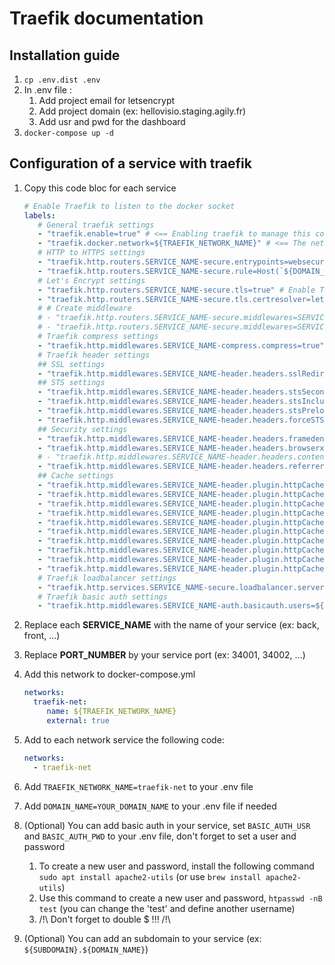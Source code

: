 # Traefik documentation

## Installation guide

1. `cp .env.dist .env`
2. In .env file :
   1. Add project email for letsencrypt
   2. Add project domain (ex: hellovisio.staging.agily.fr)
   3. Add usr and pwd for the dashboard
3. `docker-compose up -d`

## Configuration of a service with traefik

1. Copy this code bloc for each service

   ```yml
   # Enable Traefik to listen to the docker socket
   labels:
      # General traefik settings
      - "traefik.enable=true" # <== Enabling traefik to manage this container
      - "traefik.docker.network=${TRAEFIK_NETWORK_NAME}" # <== The network traefik will operate on the docker network named traefik-net
      # HTTP to HTTPS settings
      - "traefik.http.routers.SERVICE_NAME-secure.entrypoints=websecure" # <== The entrypoint HTTPS
      - "traefik.http.routers.SERVICE_NAME-secure.rule=Host(`${DOMAIN_NAME}`)" # <== The rule to match the request
      # Let's Encrypt settings
      - "traefik.http.routers.SERVICE_NAME-secure.tls=true" # Enable TLS
      - "traefik.http.routers.SERVICE_NAME-secure.tls.certresolver=lets-encrypt" # <== The certificate resolver to use
      # # Create middleware
      # - "traefik.http.routers.SERVICE_NAME-secure.middlewares=SERVICE_NAME-compress" # Create traefik-compress middleware
      # - "traefik.http.routers.SERVICE_NAME-secure.middlewares=SERVICE_NAME-header" # Create traefik-header middleware
      # Traefik compress settings
      - "traefik.http.middlewares.SERVICE_NAME-compress.compress=true" # <== Enable compression
      # Traefik header settings
      ## SSL settings
      - "traefik.http.middlewares.SERVICE_NAME-header.headers.sslRedirect=true" # <== Enabling SSL redirection
      ## STS settings
      - "traefik.http.middlewares.SERVICE_NAME-header.headers.stsSeconds=31536000" # <== Setting STS seconds
      - "traefik.http.middlewares.SERVICE_NAME-header.headers.stsIncludeSubdomains=true" # <== Enabling STS include subdomain
      - "traefik.http.middlewares.SERVICE_NAME-header.headers.stsPreload=true" # <== Enabling STS preload
      - "traefik.http.middlewares.SERVICE_NAME-header.headers.forceSTSHeader=true" # <== Enabling force STS header
      ## Security settings
      - "traefik.http.middlewares.SERVICE_NAME-header.headers.framedeny=true" # <== Preventing clickjacking
      - "traefik.http.middlewares.SERVICE_NAME-header.headers.browserxssfilter=true" # <== Preventing XSS
      # - "traefik.http.middlewares.SERVICE_NAME-header.headers.contentTypeNosniff=true" # <== Preventing MIME sniffing
      - "traefik.http.middlewares.SERVICE_NAME-header.headers.referrerPolicy=same-origin" # <== Preventing Referrer leakage
      ## Cache settings
      - "traefik.http.middlewares.SERVICE_NAME-header.plugin.httpCache.maxTtl=300" # <== Setting the max TTL time
      - "traefik.http.middlewares.SERVICE_NAME-header.plugin.httpCache.maxAge=300" # <== Setting the max age time
      - "traefik.http.middlewares.SERVICE_NAME-header.plugin.httpCache.maxStale=300" # <== Setting the max stale time
      - "traefik.http.middlewares.SERVICE_NAME-header.plugin.httpCache.minFresh=300" # <== Setting the min fresh time
      - "traefik.http.middlewares.SERVICE_NAME-header.plugin.httpCache.sharedMaxAge=300" # <== Setting the shared max age time
      - "traefik.http.middlewares.SERVICE_NAME-header.plugin.httpCache.noCache=false" # <== Enabling cache
      - "traefik.http.middlewares.SERVICE_NAME-header.plugin.httpCache.noStore=false" # <== Enabling store
      - "traefik.http.middlewares.SERVICE_NAME-header.plugin.httpCache.noTransform=false" # <== Enabling transform
      - "traefik.http.middlewares.SERVICE_NAME-header.plugin.httpCache.mustRevalidate=true" # <== Enabling revalidation
      - "traefik.http.middlewares.SERVICE_NAME-header.plugin.httpCache.proxyRevalidate=true" # <== Enabling proxy revalidation
      # Traefik loadbalancer settings
      - "traefik.http.services.SERVICE_NAME-secure.loadbalancer.server.port=PORT_NUMBER" # <== The port to use
      # Traefik basic auth settings
      - "traefik.http.middlewares.SERVICE_NAME-auth.basicauth.users=${BASIC_AUTH_USR}:${BASIC_AUTH_PWD}" # <== Enabling basic auth
   ```

2. Replace each **SERVICE_NAME** with the name of your service (ex: back, front, ...)
3. Replace **PORT_NUMBER** by your service port (ex: 34001, 34002, ...)
4. Add this network to docker-compose.yml

    ```yml
    networks:
      traefik-net:
         name: ${TRAEFIK_NETWORK_NAME}
         external: true
   ```

5. Add to each network service the following code:

    ```yml
    networks:
      - traefik-net
    ```

6. Add `TRAEFIK_NETWORK_NAME=traefik-net` to your .env file
7. Add `DOMAIN_NAME=YOUR_DOMAIN_NAME` to your .env file if needed
8. (Optional) You can add basic auth in your service, set `BASIC_AUTH_USR` and `BASIC_AUTH_PWD` to your .env file, don't forget to set a user and password
   1. To create a new user and password, install the following command `sudo apt install apache2-utils` (or use `brew install apache2-utils`)
   2. Use this command to create a new user and password, `htpasswd -nB test` (you can change the 'test' and define another username)
   3. /!\ Don't forget to double $ !!! /!\\
9. (Optional) You can add an subdomain to your service (ex: `${SUBDOMAIN}.${DOMAIN_NAME}`)
